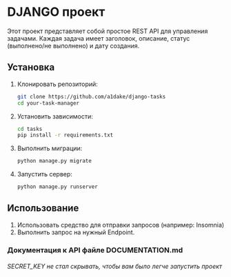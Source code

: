 # DJANGO проект

Этот проект представляет собой простое REST API для управления задачами. Каждая задача имеет заголовок, описание, статус (выполнено/не выполнено) и дату создания.

## Установка

1. Клонировать репозиторий:

   ```bash
   git clone https://github.com/a1dake/django-tasks
   cd your-task-manager

2. Установить зависимости:
    ```bash
    cd tasks
    pip install -r requirements.txt
   
3. Выполнить миграции:
    ```bash
    python manage.py migrate
4. Запустить сервер:
    ```bash
   python manage.py runserver

## Использование
   
1. Использовать средство для отправки запросов (например: Insomnia)
2. Выполнить запрос на нужный Endpoint.

### Документация к API  файле DOCUMENTATION.md

###### SECRET_KEY не стал скрывать, чтобы вам было легче запустить проект
